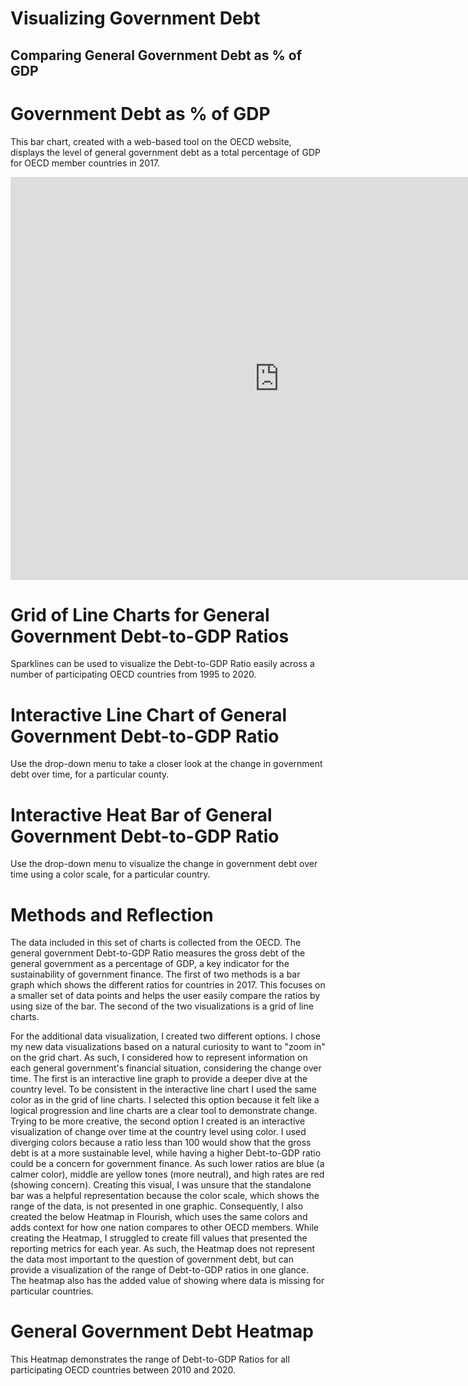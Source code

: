 # Visualizing Government Debt

## Comparing General Government Debt as % of GDP

# Government Debt as % of GDP

This bar chart, created with a web-based tool on the OECD website, displays the level of general government debt as a total percentage of GDP for OECD member countries in 2017. 

<iframe src="https://data.oecd.org/chart/6vxW" width="860" height="645" style="border: 0" mozallowfullscreen="true" webkitallowfullscreen="true" allowfullscreen="true"><a href="https://data.oecd.org/chart/6vxW" target="_blank">OECD Chart: General government debt, Total, % of GDP, Annual, 2017</a></iframe>

# Grid of Line Charts for General Government Debt-to-GDP Ratios

 Sparklines can be used to visualize the Debt-to-GDP Ratio easily across a number of participating OECD countries from 1995 to 2020. 

<div class="flourish-embed flourish-chart" data-src="visualisation/7683089"><script src="https://public.flourish.studio/resources/embed.js"></script></div>

# Interactive Line Chart of General Government Debt-to-GDP Ratio

Use the drop-down menu to take a closer look at the change in government debt over time, for a particular county. 

<div class="flourish-embed flourish-chart" data-src="visualisation/7691613"><script src="https://public.flourish.studio/resources/embed.js"></script></div>

# Interactive Heat Bar of General Government Debt-to-GDP Ratio 

Use the drop-down menu to visualize the change in government debt over time using a color scale, for a particular country. 

<div class="flourish-embed flourish-heatmap" data-src="visualisation/7691692"><script src="https://public.flourish.studio/resources/embed.js"></script></div>

# Methods and Reflection 

The data included in this set of charts is collected from the OECD. The general government Debt-to-GDP Ratio measures the gross debt of the general government as a percentage of GDP, a key indicator for the sustainability of government finance. The first of two methods is a bar graph which shows the different ratios for countries in 2017. This focuses on a smaller set of data points and helps the user easily compare the ratios by using size of the bar. The second of the two visualizations is a grid of line charts. 

For the additional data visualization, I created two different options. I chose my new data visualizations based on a natural curiosity to want to "zoom in" on the grid chart. As such, I considered how to represent information on each general government's financial situation, considering the change over time. The first is an interactive line graph to provide a deeper dive at the country level.  To be consistent in the interactive line chart I used the same color as in the grid of line charts. I selected this option because it felt like a logical progression and line charts are a clear tool to demonstrate change. Trying to be more creative, the second option I created is an interactive visualization of change over time at the country level using color. I used diverging colors because a ratio less than 100 would show that the gross debt is at a more sustainable level, while having a higher Debt-to-GDP ratio could be a concern for government finance. As such lower ratios are blue (a calmer color), middle are yellow tones (more neutral), and high rates are red (showing concern). Creating this visual, I was unsure that the standalone bar was a helpful representation because the color scale, which shows the range of the data, is not presented in one graphic. Consequently, I also created the below Heatmap in Flourish, which uses the same colors and adds context for how one nation compares to other OECD members. While creating the Heatmap, I struggled to create fill values that presented the reporting metrics for each year. As such, the Heatmap does not represent the data most important to the question of government debt, but can provide a visualization of the range of Debt-to-GDP ratios in one glance. The heatmap also has the added value of showing where data is missing for particular countries. 



# General Government Debt Heatmap 

This Heatmap demonstrates the range of Debt-to-GDP Ratios for all participating OECD countries between 2010 and 2020. 

<div class="flourish-embed flourish-heatmap" data-src="visualisation/7691720"><script src="https://public.flourish.studio/resources/embed.js"></script></div>
